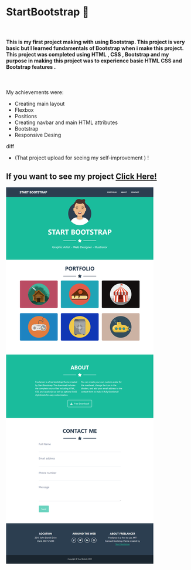 # StartBootstrap 💎
 <br>



#### This is my first project making with using Bootstrap. This project is very basic but I learned fundamentals of Bootstrap when i make this project. This project was completed using HTML , CSS , Bootstrap and my purpose in making this project was to experience basic HTML CSS and Bootstrap features .  <br>  <br>  <br>

My achievements were:
- Creating main layout
- Flexbox
- Positions
- Creating navbar and main HTML attributes
- Bootstrap
- Responsive Desing



diff
- (That project upload for seeing my self-improvement ) ! 


## If you want to see my project <a href="https://raw.githack.com/beyzaarslanturk/StartBootstrap/master/index.html">Click Here!</a> 

![alt text](https://github.com/beyzaarslanturk/StartBootstrap/blob/master/startbootstrap.png)
